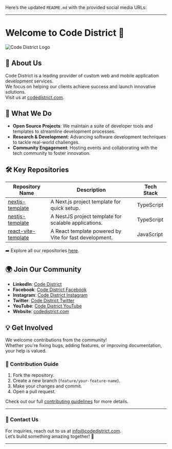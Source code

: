 Here’s the updated `README.md` with the provided social media URLs:

---

# Welcome to Code District 👋

![Code District Logo](https://codedistrict.com/wp-content/uploads/2020/06/logo.png)

## 🌟 About Us

Code District is a leading provider of custom web and mobile application development services.  
We focus on helping our clients achieve success and launch innovative solutions.  
Visit us at [codedistrict.com](https://codedistrict.com/).

## 🚀 What We Do

- **Open Source Projects**: We maintain a suite of developer tools and templates to streamline development processes.
- **Research & Development**: Advancing software development techniques to tackle real-world challenges.
- **Community Engagement**: Hosting events and collaborating with the tech community to foster innovation.

## 🛠️ Key Repositories

| Repository Name | Description | Tech Stack |
|------------------|-------------|------------|
| [nextjs-template](https://github.com/Code-District-Team/nextjs-template) | A Next.js project template for quick setup. | TypeScript |
| [nestjs-template](https://github.com/Code-District-Team/nestjs-template) | A NestJS project template for scalable applications. | TypeScript |
| [react-vite-template](https://github.com/Code-District-Team/react-vite-template) | A React template powered by Vite for fast development. | JavaScript |

➡️ Explore all our repositories [here](https://github.com/Code-District-Team).

## 🌍 Join Our Community

- **LinkedIn**: [Code District](https://www.linkedin.com/company/code-district)
- **Facebook**: [Code District Facebook](https://www.facebook.com/codedistrictpk)
- **Instagram**: [Code District Instagram](https://www.instagram.com/codedistrictofficial?igsh=eXRzY25lemU4eDN4)
- **Twitter**: [Code District Twitter](https://x.com/code_district?s=21&t=QWuvOXMVfXHfev6tbevAkg)
- **YouTube**: [Code District YouTube](https://www.youtube.com/@codedistrictofficial)
- **Website**: [codedistrict.com](https://codedistrict.com/)

## 💡 Get Involved

We welcome contributions from the community!  
Whether you're fixing bugs, adding features, or improving documentation, your help is valued.

### 📑 Contribution Guide

1. Fork the repository.
2. Create a new branch (`feature/your-feature-name`).
3. Make your changes and commit.
4. Open a pull request.

Check out our full [contributing guidelines](https://github.com/Code-District-Team/.github/blob/main/CONTRIBUTING.md) for more details.

---

### 📩 Contact Us

For inquiries, reach out to us at [info@codedistrict.com](mailto:info@codedistrict.com).  
Let’s build something amazing together! 🚀

---
